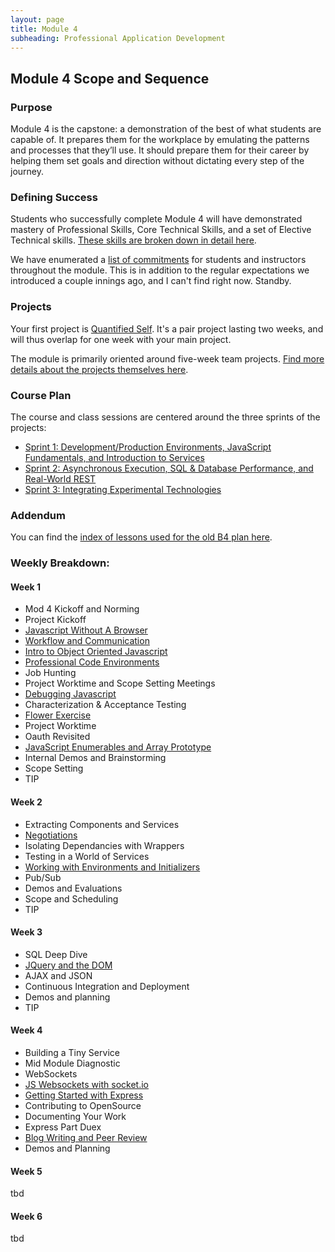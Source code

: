 ```yaml
---
layout: page
title: Module 4
subheading: Professional Application Development
---
```



## Module 4 Scope and Sequence

### Purpose

Module 4 is the capstone: a demonstration of the best of what students are capable of. It prepares them for the workplace by emulating the patterns and processes that they’ll use. It should prepare them for their career by helping them set goals and direction without dictating every step of the journey.

### Defining Success

Students who successfully complete Module 4 will have demonstrated mastery of Professional Skills, Core Technical Skills, and a set of Elective Technical skills. [These skills are broken down in detail here](success).

We have enumerated a [list of commitments](commitments) for students and instructors throughout the module. This is in addition to the regular expectations we introduced a couple innings ago, and I can't find right now. Standby.

### Projects

Your first project is [Quantified Self](projects/quantified-self). It's a pair project lasting two weeks, and will thus overlap for one week with your main project.

The module is primarily oriented around five-week team projects. [Find more details about the projects themselves here](projects_overview).

### Course Plan

The course and class sessions are centered around the three sprints of the projects:

* [Sprint 1: Development/Production Environments, JavaScript Fundamentals, and Introduction to Services](sprint_1)
* [Sprint 2: Asynchronous Execution, SQL & Database Performance, and Real-World REST](sprint_2)
* [Sprint 3: Integrating Experimental Technologies](sprint_3)

### Addendum

You can find the [index of lessons used for the old B4 plan here](former_index).


### Weekly Breakdown:

#### Week 1

* Mod 4 Kickoff and Norming
* Project Kickoff
* [Javascript Without A Browser](/lessons/javascript_without_a_browser)
* [Workflow and Communication](/lessons/workflow_and_communication)
* [Intro to Object Oriented Javascript](/lessons/object_oriented_javascript)
* [Professional Code Environments](/lessons/professional_code_environments)
* Job Hunting
* Project Worktime and Scope Setting Meetings
* [Debugging Javascript](/debugging_node)
* Characterization & Acceptance Testing
* [Flower Exercise](../professional_development/module_four/flower_exercise_follow_up)
* Project Worktime
* Oauth Revisited
* [JavaScript Enumerables and Array Prototype](/lessons/array_prototype_methods)
* Internal Demos and Brainstorming
* Scope Setting
* TIP

#### Week 2

* Extracting Components and Services
* [Negotiations](../professional_development/module_four/negotiations)
* Isolating Dependancies with Wrappers
* Testing in a World of Services
* [Working with Environments and Initializers](./lessons/environment_settings)
* Pub/Sub
* Demos and Evaluations
* Scope and Scheduling
* TIP

#### Week 3

* SQL Deep Dive
* [JQuery and the DOM](./lessons/idea_box)
* AJAX and JSON
* Continuous Integration and Deployment
* Demos and planning
* TIP


#### Week 4

* Building a Tiny Service
* Mid Module Diagnostic
* WebSockets
* [JS Websockets with socket.io](./lessons/websockets_workshop)
* [Getting Started with Express](./lessons/express-train)
* Contributing to OpenSource
* Documenting Your Work
* Express Part Duex
* [Blog Writing and Peer Review](../professional_development/module_four/writing_a_blog_post_and_peer_review)
* Demos and Planning

#### Week 5
tbd

#### Week 6
tbd
